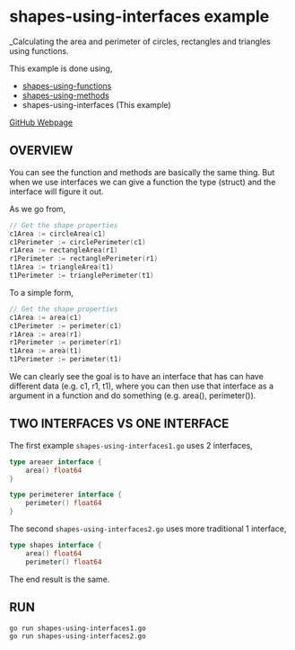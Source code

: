 # shapes-using-interfaces example

_Calculating the area and perimeter of circles, rectangles and
triangles using functions.

This example is done using,

* [shapes-using-functions](https://github.com/JeffDeCola/my-go-examples/tree/master/basic-syntax/functions/shapes-using-functions)
* [shapes-using-methods](https://github.com/JeffDeCola/my-go-examples/tree/master/basic-syntax/methods/shapes-using-methods)
* shapes-using-interfaces  (This example)

[GitHub Webpage](https://jeffdecola.github.io/my-go-examples/)

## OVERVIEW

You can see the function and methods are basically the same thing.  But when
we use interfaces we can give a function the type (struct) and the interface
will figure it out.

As we go from,

```go
// Get the shape properties
c1Area := circleArea(c1)
c1Perimeter := circlePerimeter(c1)
r1Area := rectangleArea(r1)
r1Perimeter := rectanglePerimeter(r1)
t1Area := triangleArea(t1)
t1Perimeter := trianglePerimeter(t1)
```

To a simple form,

```go
// Get the shape properties
c1Area := area(c1)
c1Perimeter := perimeter(c1)
r1Area := area(r1)
r1Perimeter := perimeter(r1)
t1Area := area(t1)
t1Perimeter := perimeter(t1)
```

We can clearly see the goal is to have an interface that has can have
different data (e.g. c1, r1, t1), where you can then use that interface
as a argument in a function and do something (e.g. area(), perimeter()).

## TWO INTERFACES VS ONE INTERFACE

The first example `shapes-using-interfaces1.go` uses 2 interfaces,

```go
type areaer interface {
    area() float64
}

type perimeterer interface {
    perimeter() float64
}
```

The second `shapes-using-interfaces2.go` uses more traditional 1 interface,

```go
type shapes interface {
    area() float64
    perimeter() float64
```

The end result is the same.

## RUN

```bash
go run shapes-using-interfaces1.go
go run shapes-using-interfaces2.go
```
